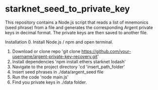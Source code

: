 # starknet_seed_to_private_key
This repository contains a Node.js script that reads a list of mnemonics (seed phrase) from a file and generates the corresponding Argent private keys in decimal format. The private keys are then saved to another file.

Installation
0. Install Node.js / npm and open terminal.
1. Download or clone repo
'git clone https://github.com/your-username/argent-private-key-recovery.git'
2. Install dependencies
'npm install ethers starknet lodash'
3. Navigate to the project directory
'cd 'insert_path_folder'
4. Insert seed phrases in ./data/argent_seed file
5. Run the code
'node main.js'
6. Find you private keys in ./data folder.
